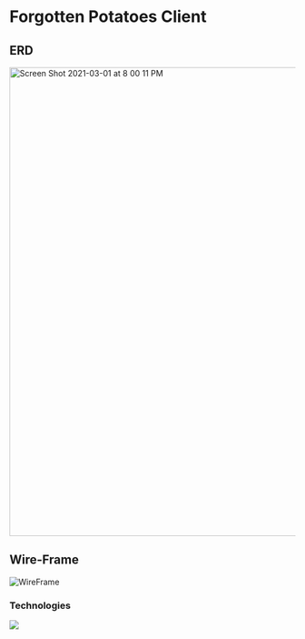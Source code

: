 
# Forgotten Potatoes Client

## ERD

<img width="824" alt="Screen Shot 2021-03-01 at 8 00 11 PM" src="https://user-images.githubusercontent.com/62916291/109590181-bd207180-7ac8-11eb-908d-02c9d91c281e.png">

## Wire-Frame


![WireFrame](https://user-images.githubusercontent.com/62916291/110061300-007b1a00-7d2d-11eb-87c4-6bcad7b2f3fa.jpg)


### Technologies

<img src="https://img.shields.io/badge/Python-3776AB?style=for-the-badge&logo=python&logoColor=white"/>
